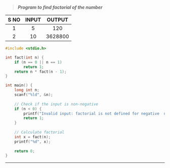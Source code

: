 >***Program to find factorial of the number***

| S NO | INPUT | OUTPUT  |
| :--: | :---: | :-----: |
|  1   |   5   |   120   |
|  2   |  10   | 3628800 |
```c
#include <stdio.h>

int fact(int n) {
    if (n == 0 || n == 1)
        return 1;
    return n * fact(n - 1);
}

int main() {
    long int n;
    scanf("%ld", &n);
    
    // Check if the input is non-negative
    if (n < 0) {
        printf("Invalid input: factorial is not defined for negative  numbers.\n");
        return 1;
    }
    
    // Calculate factorial
    int x = fact(n);
    printf("%d", x);
    
    return 0;
}

```
---